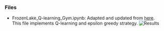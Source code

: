 ### Files
* FrozenLake_Q-learning_Gym.ipynb: Adapted and updated from [here](https://github.com/simoninithomas/Deep_reinforcement_learning_Course/blob/master/Q%20learning/FrozenLake/Q%20Learning%20with%20FrozenLake.ipynb). This file implements Q-learning and epsilon greedy strategy.
  ![Results](https://github.com/supersjgk/Reinforcement_Learning/assets/75927878/22f34a6e-98e5-403b-8ff5-3fe0e73dfcfc)


